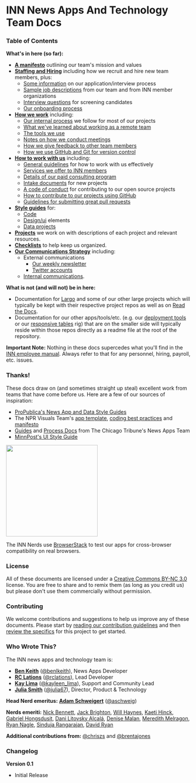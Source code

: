 # INN News Apps And Technology Team Docs

### Table of Contents

**What's in here (so far):**

-  **[A manifesto](manifesto.md)** outlining our team's mission and values
-  **[Staffing and Hiring](/staffing)** including how we recruit and hire new team members, plus:
    - [Some information](/staffing/hiring/application-process.md) on our application/interview process
	- [Sample job descriptions](/staffing/job-postings/readme.md) from our team and from INN member organizations
	- [Interview questions](/staffing/hiring/interview-questions.md) for screening candidates
	- [Our onboarding process](/staffing/onboarding)
-  **[How we work](/how-we-work)** including:
	- [Our internal process](/how-we-work/process.md) we follow for most of our projects
	- [What we've learned about working as a remote team](/how-we-work/remote-work.md)
	- [The tools we use](/how-we-work/tools.md)
	- [Notes on how we conduct meetings](/how-we-work/meetings.md)
	- [How we give feedback to other team members](/how-we-work/feedback.md)
	- [How we use GitHub and Git for version control](/how-we-work/version-control.md)
-  **[How to work with us](/how-to-work-with-us)** including:
	- [General guidelines](/how-to-work-with-us) for how to work with us effectively
	- [Services we offer to INN members](/how-to-work-with-us/member-services.md)
	- [Details of our paid consulting program](/how-to-work-with-us/consulting/readme.md)
	- [Intake documents](/how-to-work-with-us/intake-procedure.md) for new projects
	- [A code of conduct](/how-to-work-with-us/contributing.md) for contributing to our open source projects
	- [How to contribute to our projects using GitHub](/how-to-work-with-us/via-github.md)
	- [Guidelines for submitting great pull requests](/how-to-work-with-us/pull-requests.md)
-  **[Style guides](/style-guides)** for:
	- [Code](/style-guides/code)
	- [Design/ui](/style-guides/design) elements
	- [Data projects](/style-guides/data)
-  **[Projects](/projects)** we work on with descriptions of each project and relevant resources.
-  **[Checklists](/checklists)** to help keep us organized.
-  **[Our Communications Strategy](/communications)** including:
	-  External communications
		- [Our weekly newsletter](/communications/newsletter)
		- [Twitter accounts](/communications/twitter.md)
	- [Internal communications](/communications/internal-communications).

**What is not (and will not) be in here:**

-  Documentation for [Largo](http://largoproject.org) and some of our other large projects which will typically be kept with their respective project repos as well as on [Read the Docs](https://readthedocs.org/).
-  Documentation for our other apps/tools/etc. (e.g. our [deployment tools](https://github.com/INN/deploy-tools) or our [responsive tables](https://github.com/INN/responsive-tables) rig) that are on the smaller side will typically reside within those repos directly as a readme file at the root of the repository.

**Important Note:** Nothing in these docs supercedes what you'll find in the [INN employee manual](https://docs.google.com/document/d/1MkXPsg6nD3yAfwXWczhscdoze7QhHgsrd_vLK1uQPB4/edit). Always refer to that for any personnel, hiring, payroll, etc. issues.

### Thanks!

These docs draw on (and sometimes straight up steal) excellent work from teams that have come before us. Here are a few of our sources of inspiration:

- [ProPublica's News App and Data Style Guides](https://github.com/propublica/guides)
- The NPR Visuals Team's [app template](https://github.com/nprapps/app-template), [coding best practices](https://github.com/nprapps/bestpractices) and [manifesto](http://blog.apps.npr.org/2014/06/04/how-we-work.html)
- [Guides](https://github.com/newsapps/guides) and [Process Docs](http://blog.apps.chicagotribune.com/2014/03/05/everything-you-ever-wanted-to-know-about-the-news-apps-process/) from The Chicago Tribune's News Apps Team
- [MinnPost's UI Style Guide](https://github.com/MinnPost/minnpost-styles)

[<img src="https://www.browserstack.com/images/layout/browserstack-logo-600x315.png" width=250 />](https://browserstack.com)

The INN Nerds use [BrowserStack](https://browserstack.com) to test our apps for cross-browser compatibility on real browsers. 

### License

All of these documents are licensed under a [Creative Commons BY-NC 3.0](http://creativecommons.org/licenses/by-nc/3.0/) license. You are free to share and to remix them (as long as you credit us) but please don't use them commercially without permission.

### Contributing

We welcome contributions and suggestions to help us improve any of these documents. Please start by [reading our contribution guidelines](/how-to-work-with-us/contributing.md) and then [review the specifics](contributing.md) for this project to get started.

### Who Wrote This?

The INN news apps and technology team is:

-  **[Ben Keith](https://github.com/benlk)** ([@benlkeith](http://twitter.com/benlkeith)), News Apps Developer
-  **[RC Lations](https://github.com/rclations)** ([@rclations](https://twitter.com/rclations)), Lead Developer
-  **[Kay Lima](https://github.com/kaylima)** ([@kayleen_lima](http://twitter.com/kayleen_lima)), Support and Community Lead
-  **[Julia Smith](https://github.com/julia67)** ([@julia67](https://twitter.com/julia67)), Director, Product & Technology

**Head Nerd emeritus:** **[Adam Schweigert](https://github.com/aschweigert)** ([@aschweig](http://twitter.com/aschweig))

**Nerds emeriti:** [Nick Bennett](https://github.com/tothebeat), [Jack Brighton](http://github.com/jackbrighton), [Will Haynes](https://github.com/willhaynes), [Kaeti Hinck](https://github.com/kaeti), [Gabriel Hongsdusit](https://github.com/gabehong), [Dani Litovsky Alcalá](https://github.com/danilito19), [Denise Malan](https://github.com/dnmalan), [Meredith Melragon](https://github.com/meredithinn), [Ryan Nagle](https://github.com/rnagle), [Sinduja Rangarajan](https://github.com/cynduja), [David Ryan](https://github.com/dryanmedia)

**Additional contributions from:** [@chriszs](https://github.com/chriszs) and [@brentajones](https://github.com/brentajones)

### Changelog

**Version 0.1**

- Initial Release

